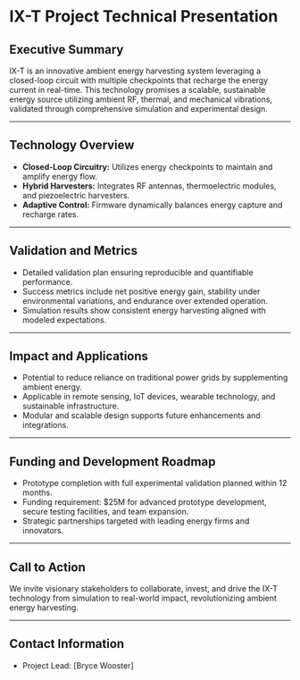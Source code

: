 # IX-T Project Technical Presentation

## Executive Summary

IX-T is an innovative ambient energy harvesting system leveraging a closed-loop circuit with multiple checkpoints that recharge the energy current in real-time. This technology promises a scalable, sustainable energy source utilizing ambient RF, thermal, and mechanical vibrations, validated through comprehensive simulation and experimental design.

---

## Technology Overview

- **Closed-Loop Circuitry:** Utilizes energy checkpoints to maintain and amplify energy flow.  
- **Hybrid Harvesters:** Integrates RF antennas, thermoelectric modules, and piezoelectric harvesters.  
- **Adaptive Control:** Firmware dynamically balances energy capture and recharge rates.

---

## Validation and Metrics

- Detailed validation plan ensuring reproducible and quantifiable performance.  
- Success metrics include net positive energy gain, stability under environmental variations, and endurance over extended operation.  
- Simulation results show consistent energy harvesting aligned with modeled expectations.

---

## Impact and Applications

- Potential to reduce reliance on traditional power grids by supplementing ambient energy.  
- Applicable in remote sensing, IoT devices, wearable technology, and sustainable infrastructure.  
- Modular and scalable design supports future enhancements and integrations.

---

## Funding and Development Roadmap

- Prototype completion with full experimental validation planned within 12 months.  
- Funding requirement: $25M for advanced prototype development, secure testing facilities, and team expansion.  
- Strategic partnerships targeted with leading energy firms and innovators.

---

## Call to Action

We invite visionary stakeholders to collaborate, invest, and drive the IX-T technology from simulation to real-world impact, revolutionizing ambient energy harvesting.

---

## Contact Information

- Project Lead: [Bryce Wooster]  



